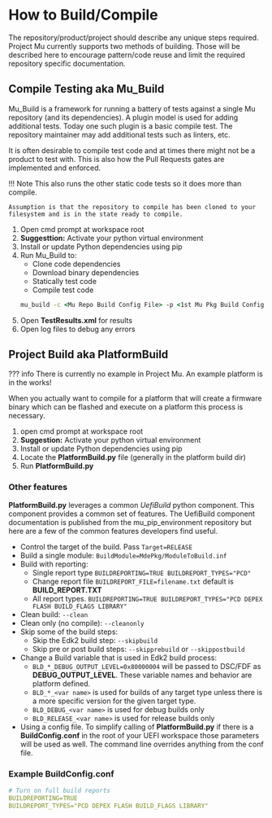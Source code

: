 # How to Build/Compile

The repository/product/project should describe any unique steps required.  Project Mu currently supports two methods of building.  Those will be described here to encourage pattern/code reuse and limit the required repository specific documentation.  

## Compile Testing aka __Mu_Build__

Mu_Build is a framework for running a battery of tests against a single Mu repository (and its dependencies).  A plugin model is used for adding additional tests.  Today one such plugin is a basic compile test.  The repository maintainer may add additional tests such as linters, etc.

It is often desirable to compile test code and at times there might not be a product to test with.  This is also how the Pull Requests gates are implemented and enforced.

!!! Note
    This also runs the other static code tests so it does more than compile.  

    Assumption is that the repository to compile has been cloned to your filesystem and is in the state ready to compile.

1. Open cmd prompt at workspace root
2. __Suggesttion:__ Activate your python virtual environment
3. Install or update Python dependencies using pip
4. Run Mu_Build to:
    * Clone code dependencies
    * Download binary dependencies
    * Statically test code
    * Compile test code
    ```cmd
    mu_build -c <Mu Repo Build Config File> -p <1st Mu Pkg Build Config File> <2nd Mu Pkg Build Config File...>
    ```
5. Open __TestResults.xml__ for results
6. Open log files to debug any errors

## Project Build aka __PlatformBuild__

??? info
    There is currently no example in Project Mu. An example platform is in the works!

When you actually want to compile for a platform that will create a firmware binary which can be flashed and execute on a platform this process is necessary.  

1. open cmd prompt at workspace root
2. __Suggestion:__ Activate your python virtual environment
3. Install or update Python dependencies using pip
4. Locate the __PlatformBuild.py__ file (generally in the platform build dir)
5. Run __PlatformBuild.py__

### Other features

__PlatformBuild.py__ leverages a common _UefiBuild_ python component.  This component provides a common set of features.  The UefiBuild component documentation is published from the mu_pip_environment repository but here are a few of the common features developers find useful.

* Control the target of the build.  Pass `Target=RELEASE`
* Build a single module: `BuildModule=MdePkg/ModuleToBuild.inf`
* Build with reporting:
  * Single report type `BUILDREPORTING=TRUE BUILDREPORT_TYPES="PCD"`
  * Change report file `BUILDREPORT_FILE=filename.txt` default is __BUILD_REPORT.TXT__
  * All report types. `BUILDREPORTING=TRUE BUILDREPORT_TYPES="PCD DEPEX FLASH BUILD_FLAGS LIBRARY"`
* Clean build: `--clean`
* Clean only (no compile): `--cleanonly`
* Skip some of the build steps:
  * Skip the Edk2 build step: `--skipbuild`
  * Skip pre or post build steps: `--skipprebuild` or `--skippostbuild`
* Change a Build variable that is used in Edk2 build process:
  * `BLD_*_DEBUG_OUTPUT_LEVEL=0x80000004` will be passed to DSC/FDF as __DEBUG_OUTPUT_LEVEL__.  These variable names and behavior are platform defined.  
  * `BLD_*_<var name>` is used for builds of any target type unless there is a more specific version for the given target type.
  * `BLD_DEBUG_<var name>` is used for debug builds only
  * `BLD_RELEASE_<var name>` is used for release builds only
* Using a config file.  To simplify calling of __PlatformBuild.py__ if there is a __BuildConfig.conf__ in the root of your UEFI workspace those parameters will be used as well.  The command line overrides anything from the conf file.  

### Example BuildConfig.conf

```yml
# Turn on full build reports
BUILDREPORTING=TRUE
BUILDREPORT_TYPES="PCD DEPEX FLASH BUILD_FLAGS LIBRARY"
```